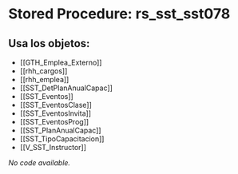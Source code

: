 # Stored Procedure: rs_sst_sst078

## Usa los objetos:
- [[GTH_Emplea_Externo]]
- [[rhh_cargos]]
- [[rhh_emplea]]
- [[SST_DetPlanAnualCapac]]
- [[SST_Eventos]]
- [[SST_EventosClase]]
- [[SST_EventosInvita]]
- [[SST_EventosProg]]
- [[SST_PlanAnualCapac]]
- [[SST_TipoCapacitacion]]
- [[V_SST_Instructor]]

*No code available.*
